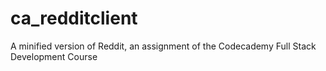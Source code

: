 # ca_redditclient
A minified version of Reddit, an assignment of the Codecademy Full Stack Development Course
